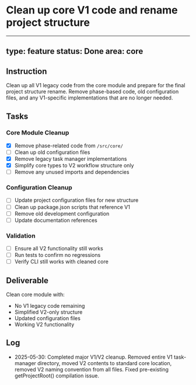 # Clean up core V1 code and rename project structure

---
type: feature
status: Done
area: core
---


## Instruction
Clean up all V1 legacy code from the core module and prepare for the final project structure rename. Remove phase-based code, old configuration files, and any V1-specific implementations that are no longer needed.

## Tasks
### Core Module Cleanup
- [x] Remove phase-related code from `/src/core/`
- [ ] Clean up old configuration files
- [x] Remove legacy task manager implementations
- [x] Simplify core types to V2 workflow structure only
- [ ] Remove any unused imports and dependencies

### Configuration Cleanup  
- [ ] Update project configuration files for new structure
- [ ] Clean up package.json scripts that reference V1
- [ ] Remove old development configuration
- [ ] Update documentation references

### Validation
- [ ] Ensure all V2 functionality still works
- [ ] Run tests to confirm no regressions
- [ ] Verify CLI still works with cleaned core

## Deliverable
Clean core module with:
- No V1 legacy code remaining
- Simplified V2-only structure
- Updated configuration files
- Working V2 functionality

## Log
- 2025-05-30: Completed major V1/V2 cleanup. Removed entire V1 task-manager directory, moved V2 contents to standard core location, removed V2 naming convention from all files. Fixed pre-existing getProjectRoot() compilation issue.
